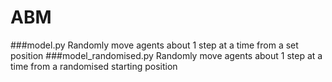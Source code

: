 # ABM
###model.py
Randomly move agents about 1 step at a time from a set position
###model_randomised.py
Randomly move agents about 1 step at a time from a randomised starting position